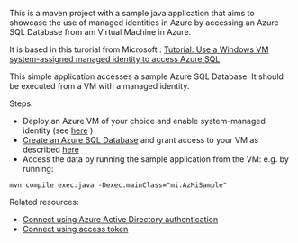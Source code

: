 


This is a maven project with a sample java application that aims to showcase the use of managed identities in Azure by accessing an Azure SQL Database from am Virtual Machine in Azure.

It is based in this turorial from Microsoft : [Tutorial: Use a Windows VM system-assigned managed identity to access Azure SQL](https://docs.microsoft.com/en-us/azure/active-directory/managed-identities-azure-resources/tutorial-windows-vm-access-sql)

This simple application accesses a sample Azure SQL Database. It should be executed from a VM with a managed identity. 

Steps:
- Deploy an Azure VM of your choice and enable system-managed identity (see [here](https://docs.microsoft.com/en-us/azure/active-directory/managed-identities-azure-resources/tutorial-windows-vm-access-sql#enable) )
- [Create an Azure SQL Database](https://docs.microsoft.com/en-us/azure/azure-sql/database/single-database-create-quickstart) and grant access to your VM as described [here](https://docs.microsoft.com/en-us/azure/active-directory/managed-identities-azure-resources/tutorial-windows-vm-access-sql#grant-access)
- Access the data by running the sample application from the VM:
e.g. by running:
```
mvn compile exec:java -Dexec.mainClass="mi.AzMiSample"
```

Related resources:
- [Connect using Azure Active Directory authentication](https://docs.microsoft.com/en-us/sql/connect/jdbc/connecting-using-azure-active-directory-authentication?view=sql-server-ver16)
- [Connect using access token](https://docs.microsoft.com/en-us/sql/connect/jdbc/connecting-using-azure-active-directory-authentication?view=sql-server-ver16#connect-using-access-token)

